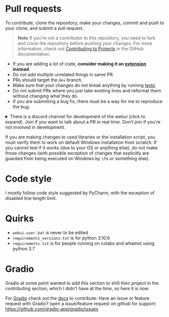 # Pull requests
To contribute, clone the repository, make your changes, commit and push to your clone, and submit a pull request.

> **Note**
If you're not a contributor to this repository, you need to fork and clone the repository before pushing your changes. For more information, check out [Contributing to Projects](https://docs.github.com/en/repositories/creating-and-managing-repositories/cloning-a-repository) in the GitHub documentation.

* If you are adding a lot of code, **consider making it an [extension](Extensions) instead**.
* Do not add multiple unrelated things in same PR.
* PRs should target the `dev` branch.
* Make sure that your changes do not break anything by running [tests](Tests).
* Do not submit PRs where you just take existing lines and reformat them without changing what they do.
* If you are submitting a bug fix, there must be a way for me to reproduce the bug.

<details><summary>There is a discord channel for development of the webui (click to expand). Join if you want to talk about a PR in real time. Don't join if you're not involved in development.</summary><blockquote>
<details><summary>This is a discord for development only, NOT for tech support.
</summary><blockquote>

[Dev discord](https://discord.gg/WG2nzq3YEH)  
</details></blockquote></details>

If you are making changes to used libraries or the installation script, you must verify them to work on default Windows installation from scratch. If you cannot test if it works (due to your OS or anything else), do not make those changes (with possible exception of changes that explicitly are guarded from being executed on Windows by `if`s or something else).

# Code style
I mostly follow code style suggested by PyCharm, with the exception of disabled line length limit.

# Quirks
* `webui.user.bat` is never to be edited
* `requirements_versions.txt` is for python 3.10.6
* `requirements.txt` is for people running on colabs and whatnot using python 3.7

# Gradio
Gradio at some point wanted to add this section to shill their project in the contributing section, which I didn't have at the time, so here it is now.

For [Gradio](https://github.com/gradio-app/gradio) check out the [docs](https://gradio.app/docs/) to contribute:
Have an issue or feature request with Gradio? open a issue/feature request on github for support: https://github.com/gradio-app/gradio/issues

